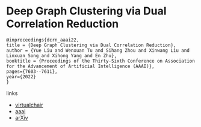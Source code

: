 # Deep Graph Clustering via Dual Correlation Reduction

```
@inproceedings{dcrn_aaai22,
title = {Deep Graph Clustering via Dual Correlation Reduction},
author = {Yue Liu and Wenxuan Tu and Sihang Zhou and Xinwang Liu and Linxuan Song and Xihong Yang and En Zhu},
booktitle = {Proceedings of the Thirty-Sixth Conference on Association for the Advancement of Artificial Intelligence (AAAI)},
pages={7603--7611},
year={2022}
}
```

links
- [virtualchair](https://aaai-2022.virtualchair.net/poster_aaai5928)
- [aaai](https://ojs.aaai.org/index.php/AAAI/article/view/20726)
- [arXiv](https://arxiv.org/abs/2112.14772)
